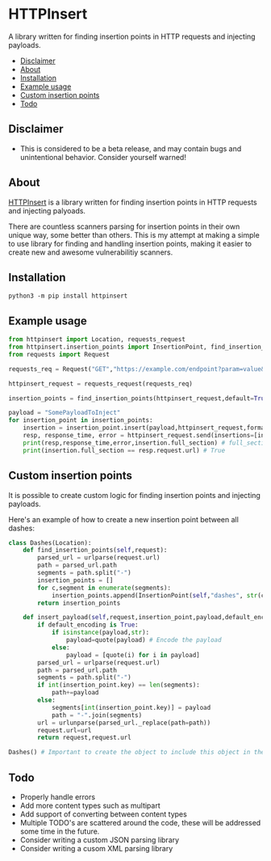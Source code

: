 # HTTPInsert

A library written for finding insertion points in HTTP requests and injecting payloads.

- [Disclaimer](https://github.com/WillIWas123/HTTPInsert#disclaimer)
- [About](https://github.com/WillIWas123/HTTPInsert#about)
- [Installation](https://github.com/WillIWas123/HTTPInsert#installation)
- [Example usage](https://github.com/WillIWas123/HTTPInsert#example-usage)
- [Custom insertion points](https://github.com/WillIWas123/HTTPInsert#custom-insertion-points)
- [Todo](https://github.com/WillIWas123/HTTPInsert#todo)


## Disclaimer

- This is considered to be a beta release, and may contain bugs and unintentional behavior. Consider yourself warned!

## About

[HTTPInsert](https://github.com/WillIWas123/HTTPInsert) is a library written for finding insertion points in HTTP requests and injecting palyoads. 


There are countless scanners parsing for insertion points in their own unique way, some better than others. This is my attempt at making a simple to use library for finding and handling insertion points, making it easier to create new and awesome vulnerabilitiy scanners. 


## Installation

```python3 -m pip install httpinsert```


## Example usage

```python
from httpinsert import Location, requests_request
from httpinsert.insertion_points import InsertionPoint, find_insertion_points
from requests import Request

requests_req = Request("GET","https://example.com/endpoint?param=value&other=param")

httpinsert_request = requests_request(requests_req)

insertion_points = find_insertion_points(httpinsert_request,default=True,location="Query") # Specifying default=True excludes multiple params such as keys

payload = "SomePayloadToInject"
for insertion_point in insertion_points:
    insertion = insertion_point.insert(payload,httpinsert_request,format_payload=True)
    resp, response_time, error = httpinsert_request.send(insertions=[insertion])
    print(resp,response_time,error,insertion.full_section) # full_section is the full section after the payload is injected. In this case full_section is the full URL.
    print(insertion.full_section == resp.request.url) # True

```



## Custom insertion points

It is possible to create custom logic for finding insertion points and injecting payloads.


Here's an example of how to create a new insertion point between all dashes:

```python
class Dashes(Location):
    def find_insertion_points(self,request):
        parsed_url = urlparse(request.url)
        path = parsed_url.path
        segments = path.split("-")
        insertion_points = []
        for c,segment in enumerate(segments):
            insertion_points.append(InsertionPoint(self,"dashes", str(c), segment))
        return insertion_points

    def insert_payload(self,request,insertion_point,payload,default_encoding):
        if default_encoding is True:
            if isinstance(payload,str):
                payload=quote(payload) # Encode the payload
            else:
                payload = [quote(i) for i in payload]
        parsed_url = urlparse(request.url)
        path = parsed_url.path
        segments = path.split("-")
        if int(insertion_point.key) == len(segments):
            path+=payload
        else:
            segments[int(insertion_point.key)] = payload
            path = "-".join(segments)
        url = urlunparse(parsed_url._replace(path=path))
        request.url=url
        return request,request.url

Dashes() # Important to create the object to include this object in the list of custom insertion points
```

## Todo

- Properly handle errors
- Add more content types such as multipart
- Add support of converting between content types
- Multiple TODO's are scattered around the code, these will be addressed some time in the future.
- Consider writing a custom JSON parsing library
- Consider writing a cusom XML parsing library
